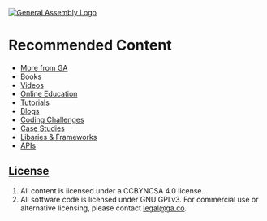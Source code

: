 [![General Assembly Logo](https://camo.githubusercontent.com/1a91b05b8f4d44b5bbfb83abac2b0996d8e26c92/687474703a2f2f692e696d6775722e636f6d2f6b6538555354712e706e67)](https://generalassemb.ly/education/web-development-immersive)

# Recommended Content

- [More from GA](ga-extra.md)
- [Books](books.md)
- [Videos](videos.md)
- [Online Education](online-education.md)
- [Tutorials](tutorials.md)
- [Blogs](blogs.md)
- [Coding Challenges](coding-challenges.md)
- [Case Studies](case-studies.md)
- [Libaries & Frameworks](libraries.md)
- [APIs](apis.md)

## [License](LICENSE)

1.  All content is licensed under a CC­BY­NC­SA 4.0 license.
1.  All software code is licensed under GNU GPLv3. For commercial use or
    alternative licensing, please contact legal@ga.co.
